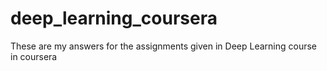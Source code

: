 # deep_learning_coursera

These are my answers for the assignments given in Deep Learning course in coursera
